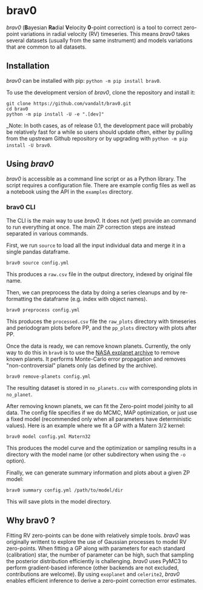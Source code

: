 # brav0

_brav0_ (**B**ayesian **Ra**dial **V**elocity **0**-point correction) is a tool
to correct zero-point variations in radial velocity (RV) timeseries. This means
_brav0_ takes several datasets (usually from the same instrument) and models
variations that are common to all datasets.

## Installation
_brav0_ can be installed with pip: `python -m pip install brav0`.

To use the development version of _brav0_, clone the repository and install it:
```shell
git clone https://github.com/vandalt/brav0.git
cd brav0
python -m pip install -U -e ".[dev]"
```

_Note: In both cases, as of release 0.1, the development pace will probably be
relatively fast for a while so users should update often, either by pulling
from the upstream Github repository or by upgrading with `python -m pip install
-U brav0`.

## Using _brav0_
_brav0_ is accessible as a command line script or as a Python library. The
script requires a configuration file. There are example config files as well as
a notebook using the API in the `examples` directory.

### brav0 CLI
The CLI is the main way to use _brav0_. It does not (yet) provide an command to
run everything at once. The main ZP correction steps are instead separated in
various commands.

First, we run `source` to load all the input individual data and merge it in a
single pandas dataframe.
```
brav0 source config.yml
```
This produces a `raw.csv` file in the output directory, indexed by original
file name.

Then, we can preprocess the data by doing a series cleanups and by re-formatting
the dataframe (e.g. index with object names).
```
brav0 preprocess config.yml
```
This produces the `processed.csv` file the `raw_plots` directory with timeseries
and periodogram plots before PP, and the `pp_plots` directory with plots after
PP.

Once the data is ready, we can remove known planets. Currently, the only way to
do this in `brav0` is to use the [NASA explanet archive](https://exoplanetarchive.ipac.caltech.edu/)
to remove known planets. It performs Monte-Carlo error propagation and removes
"non-controversial" planets only (as defined by the archive).
```
brav0 remove-planets config.yml
```
The resulting dataset is stored in `no_planets.csv` with corresponding plots in
`no_planet`.

After removing known planets, we can fit the Zero-point model joinlty to all
data. The config file specifies if we do MCMC, MAP optimization, or just use a
fixed model (recommended only when all parameters have deterministic values).
Here is an example where we fit a GP with a Matern 3/2 kernel:
```
brav0 model config.yml Matern32
```
This produces the model curve and the optimization or sampling results in a
directory with the model name (or other subdirectory when using the `-o`
option).

Finally, we can generate summary information and plots about a given ZP model:
```
brav0 summary config.yml /path/to/model/dir
```
This will save plots in the model directory.

## Why brav0 ?
Fitting RV zero-points can be done with relatively simple tools. _brav0_ was
originally writtent to explore the use of Gaussian processes to model RV
zero-points. When fitting a GP along with parameters for each standard
(calibration) star, the number of parameter can be high, such that sampling the
posterior distribution efficiently is challenging. _brav0_ uses PyMC3 to perform
gradient-based inference (other backends are not excluded, contributions are
welcome). By using `exoplanet` and `celerite2`, _brav0_ enables efficient
inference to derive a zero-point correction error estimates.
